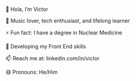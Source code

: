 👋 Hola, I’m Victor

👀 Music lover, tech enthusiast, and lifelong learner

⚡ Fun fact: I have a degree in Nuclear Medicine

🌱 Developing my Front End skills 

📫 Reach me at: linkedin.com/in/victor  

😄 Pronouns: He/Him 
